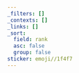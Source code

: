 ```yaml
---
_filters: []
_contexts: []
_links: []
_sort:
  field: rank
  asc: false
  group: false
sticker: emoji//1f4f7
---
```

